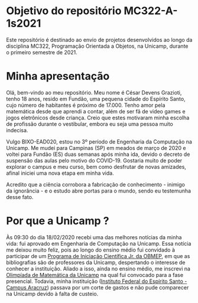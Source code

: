 # Objetivo do repositório MC322-A-1s2021
Este repositório é destinado ao envio de projetos desenvolvidos ao longo da disciplina MC322, Programação Orientada a Objetos, na Unicamp, durante o primeiro semestre de 2021.

# Minha apresentação
Olá, bem-vindo ao meu repositório. Meu nome é César Devens Grazioti, tenho 18 anos, resido em Fundão, uma pequena cidade do Espírito Santo, cujo número de habitantes é próximo de 17.000. Tenho amor pela matemática desde que aprendi a contar,  além de ser fã de video games e jogos eletrônicos desde criança. Creio que estes motivaram minha escolha de profissão durante o vestibular, embora eu seja uma pessoa muito indecisa.

Vulgo BIXO-EAD020, estou no 3º período de Engenharia da Computação na Unicamp. Me mudei para Campinas (SP) em meados de março de 2020 e voltei para Fundão (ES) duas semanas após minha ida, devido o decreto de suspensão das aulas pelo motivo do COVID-19. Gostaria muito de poder explorar o campus e meu curso, bem como desfrutar de novas amizades, afinal iniciei uma nova etapa em minha vida. 

Acredito que a ciência corrobora a fabricação de conhecimento - inimigo da ignorância - e o estudo abre portas para o mundo, sendo eu testemunha desse fato.

# Por que a Unicamp ?
Às 09:30 do dia 18/02/2020 recebi uma das melhores notícias da minha vida: fui aprovado em Engenharia de Computação na Unicamp. Essa notícia me deixou muito feliz, pois ao longo do ensino médio fui convidado à participar de um [Programa de Iniciação Científica Jr. da OBMEP](http://www.obmep.org.br/pic.htm), em que as bibliografias são de professores da Unicamp, despertando o interesse de conhecer a instituição. Aliado a isso, ainda no ensino médio, me inscrevi na [Olimpíada de Matemática da Unicamp](https://www.olimpiada.ime.unicamp.br/) na qual fui convocado para a fase presencial. Todavia, minha instituição ([Instituto Federal do Espírito Santo - Campus Aracruz](https://aracruz.ifes.edu.br/sobre-o-campus)) passava por um corte de gastos e não pude comparecer na Unicamp devido à falta de custeio.
